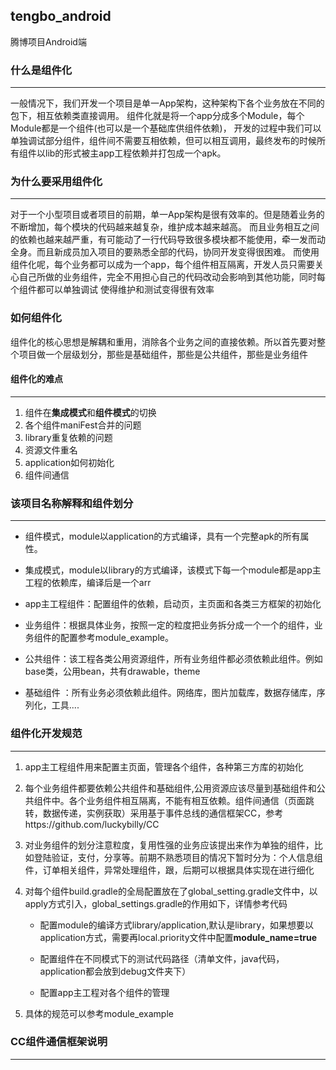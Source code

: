 ## tengbo_android

腾博项目Android端


### 什么是组件化
-------------
一般情况下，我们开发一个项目是单一App架构，这种架构下各个业务放在不同的包下，相互依赖类直接调用。
组件化就是将一个app分成多个Module，每个Module都是一个组件(也可以是一个基础库供组件依赖)，
开发的过程中我们可以单独调试部分组件，组件间不需要互相依赖，但可以相互调用，最终发布的时候所有组件以lib的形式被主app工程依赖并打包成一个apk。


### 为什么要采用组件化
-----------------
对于一个小型项目或者项目的前期，单一App架构是很有效率的。但是随着业务的不断增加，每个模块的代码越来越复杂，维护成本越来越高。
而且业务相互之间的依赖也越来越严重，有可能动了一行代码导致很多模块都不能使用，牵一发而动全身。而且新成员加入项目的要熟悉全部的代码，协同开发变得很困难。
而使用组件化呢，每个业务都可以成为一个app，每个组件相互隔离，开发人员只需要关心自己所做的业务组件，完全不用担心自己的代码改动会影响到其他功能，同时每个组件都可以单独调试
使得维护和测试变得很有效率

### 如何组件化
组件化的核心思想是解耦和重用，消除各个业务之间的直接依赖。所以首先要对整个项目做一个层级划分，那些是基础组件，那些是公共组件，那些是业务组件


#### 组件化的难点
------------------------------------------------
1. 组件在**集成模式**和**组件模式**的切换
2. 各个组件maniFest合并的问题
3. library重复依赖的问题
4. 资源文件重名
5. application如何初始化
6. 组件间通信



### 该项目名称解释和组件划分
----------------------------------------------------------
- 组件模式，module以application的方式编译，具有一个完整apk的所有属性。

- 集成模式，module以library的方式编译，该模式下每一个module都是app主工程的依赖库，编译后是一个arr

- app主工程组件：配置组件的依赖，启动页，主页面和各类三方框架的初始化

- 业务组件：根据具体业务，按照一定的粒度把业务拆分成一个一个的组件，业务组件的配置参考module_example。

- 公共组件：该工程各类公用资源组件，所有业务组件都必须依赖此组件。例如base类，公用bean，共有drawable，theme

- 基础组件 ：所有业务必须依赖此组件。网络库，图片加载库，数据存储库，序列化，工具....




### 组件化开发规范
----------------------------------------------------------
1. app主工程组件用来配置主页面，管理各个组件，各种第三方库的初始化

2. 每个业务组件都要依赖公共组件和基础组件,公用资源应该尽量到基础组件和公共组件中。各个业务组件相互隔离，不能有相互依赖。组件间通信（页面跳转，数据传递，实例获取）采用基于事件总线的通信框架CC，参考https://github.com/luckybilly/CC

3. 对业务组件的划分注意粒度，复用性强的业务应该提出来作为单独的组件，比如登陆验证，支付，分享等。前期不熟悉项目的情况下暂时分为：个人信息组件，订单相关组件，异常处理组件，跟，后期可以根据具体实现在进行细化

4. 对每个组件build.gradle的全局配置放在了global_setting.gradle文件中，以apply方式引入，global_settings.gradle的作用如下，详情参考代码

    - 配置module的编译方式library/application,默认是library，如果想要以application方式，需要再local.priority文件中配置**module_name=true**

    - 配置组件在不同模式下的测试代码路径（清单文件，java代码，application都会放到debug文件夹下）

    - 配置app主工程对各个组件的管理

5. 具体的规范可以参考module_example



### CC组件通信框架说明
-------------------------------





